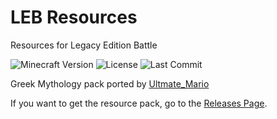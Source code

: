 # LEB Resources
Resources for Legacy Edition Battle

![Minecraft Version](https://img.shields.io/badge/Minecraft-1.16.5--1.17.1-80ba42?style=for-the-badge) ![License](https://img.shields.io/github/license/DBTDerpbox/LEB-resources?style=for-the-badge) ![Last Commit](https://img.shields.io/github/last-commit/dbtderpbox/LEB-resources?style=for-the-badge)

Greek Mythology pack ported by [Ultmate_Mario](https://ultmatemario.wixsite.com/ultmatemario)

If you want to get the resource pack, go to the [Releases Page](https://github.com/DBTDerpbox/Legacy-Edition-Battle/releases).
